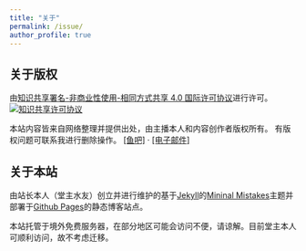 ```yaml
---
title: "关于"
permalink: /issue/
author_profile: true
---
```


## 关于版权

由<a rel="license" href="http://creativecommons.org/licenses/by-nc-sa/4.0/">知识共享署名-非商业性使用-相同方式共享 4.0 国际许可协议</a>进行许可。<a rel="license" href="http://creativecommons.org/licenses/by-nc-sa/4.0/"><img alt="知识共享许可协议" style="border-width:0" src="https://i.creativecommons.org/l/by-nc-sa/4.0/80x15.png" /></a><br />

本站内容皆来自网络整理并提供出处，由主播本人和内容创作者版权所有。
有版权问题可联系我进行删除操作。 [[鱼吧]](https://yuba.douyu.com/p/662672311618762977) · [[电子邮件]](mailto:freemeatproton@protonmail.com)

## 关于本站

由站长本人（堂主水友）创立并进行维护的基于[Jekyll](http://jekyllrb.com/)的[Mininal Mistakes](https://mademistakes.com/work/minimal-mistakes-jekyll-theme/)主题并部署于[Github Pages](https://pages.github.com/)的静态博客站点。

本站托管于境外免费服务器，在部分地区可能会访问不便，请谅解。目前堂主本人可顺利访问，故不考虑迁移。
